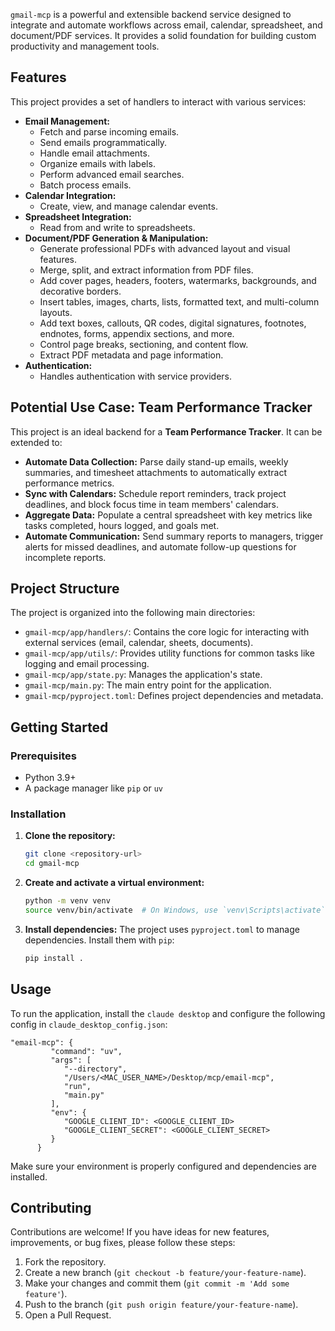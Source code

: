 
`gmail-mcp` is a powerful and extensible backend service designed to integrate and automate workflows across email, calendar, spreadsheet, and document/PDF services. It provides a solid foundation for building custom productivity and management tools.

## Features

This project provides a set of handlers to interact with various services:

-  **Email Management:**
   -  Fetch and parse incoming emails.
   -  Send emails programmatically.
   -  Handle email attachments.
   -  Organize emails with labels.
   -  Perform advanced email searches.
   -  Batch process emails.
-  **Calendar Integration:**
   -  Create, view, and manage calendar events.
-  **Spreadsheet Integration:**
   -  Read from and write to spreadsheets.
-  **Document/PDF Generation & Manipulation:**
   -  Generate professional PDFs with advanced layout and visual features.
   -  Merge, split, and extract information from PDF files.
   -  Add cover pages, headers, footers, watermarks, backgrounds, and decorative borders.
   -  Insert tables, images, charts, lists, formatted text, and multi-column layouts.
   -  Add text boxes, callouts, QR codes, digital signatures, footnotes, endnotes, forms, appendix sections, and more.
   -  Control page breaks, sectioning, and content flow.
   -  Extract PDF metadata and page information.
-  **Authentication:**
   -  Handles authentication with service providers.

## Potential Use Case: Team Performance Tracker

This project is an ideal backend for a **Team Performance Tracker**. It can be extended to:

-  **Automate Data Collection:** Parse daily stand-up emails, weekly summaries, and timesheet attachments to automatically extract performance metrics.
-  **Sync with Calendars:** Schedule report reminders, track project deadlines, and block focus time in team members' calendars.
-  **Aggregate Data:** Populate a central spreadsheet with key metrics like tasks completed, hours logged, and goals met.
-  **Automate Communication:** Send summary reports to managers, trigger alerts for missed deadlines, and automate follow-up questions for incomplete reports.

## Project Structure

The project is organized into the following main directories:

-  `gmail-mcp/app/handlers/`: Contains the core logic for interacting with external services (email, calendar, sheets, documents).
-  `gmail-mcp/app/utils/`: Provides utility functions for common tasks like logging and email processing.
-  `gmail-mcp/app/state.py`: Manages the application's state.
-  `gmail-mcp/main.py`: The main entry point for the application.
-  `gmail-mcp/pyproject.toml`: Defines project dependencies and metadata.

## Getting Started

### Prerequisites

-  Python 3.9+
-  A package manager like `pip` or `uv`

### Installation

1. **Clone the repository:**

   ```sh
   git clone <repository-url>
   cd gmail-mcp
   ```

2. **Create and activate a virtual environment:**

   ```sh
   python -m venv venv
   source venv/bin/activate  # On Windows, use `venv\Scripts\activate`
   ```

3. **Install dependencies:**
   The project uses `pyproject.toml` to manage dependencies. Install them with `pip`:
   ```sh
   pip install .
   ```

## Usage

To run the application, install the `claude desktop` and configure the following config in `claude_desktop_config.json`:

```
"email-mcp": {
         "command": "uv",
         "args": [
            "--directory",
            "/Users/<MAC_USER_NAME>/Desktop/mcp/email-mcp",
            "run",
            "main.py"
         ],
         "env": {
            "GOOGLE_CLIENT_ID": <GOOGLE_CLIENT_ID>
            "GOOGLE_CLIENT_SECRET": <GOOGLE_CLIENT_SECRET>
         }
      }
```

Make sure your environment is properly configured and dependencies are installed.

## Contributing

Contributions are welcome! If you have ideas for new features, improvements, or bug fixes, please follow these steps:

1. Fork the repository.
2. Create a new branch (`git checkout -b feature/your-feature-name`).
3. Make your changes and commit them (`git commit -m 'Add some feature'`).
4. Push to the branch (`git push origin feature/your-feature-name`).
5. Open a Pull Request.
